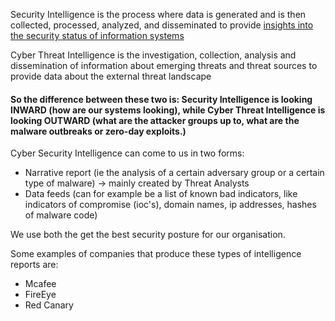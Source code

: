 Security Intelligence is the process where data is generated and is then collected, processed, analyzed, and disseminated to provide <u> insights into the security status of information systems </u>

Cyber Threat Intelligence is the investigation, collection, analysis and dissemination of information about emerging threats and threat sources to provide data about the external threat landscape

#### So the difference between these two is: Security Intelligence is looking INWARD (how are our systems looking), while Cyber Threat Intelligence is looking OUTWARD (what are the attacker groups up to, what are the malware outbreaks or zero-day exploits.)

Cyber Security Intelligence can come to us in two forms:

* Narrative report (ie the analysis of a certain adversary group or a certain type of malware) -> mainly created by Threat Analysts
* Data feeds (can for example be a list of known bad indicators, like indicators of compromise (ioc's), domain names, ip addresses, hashes of malware code)

We use both the get the best security posture for our organisation.

Some examples of companies that produce these types of intelligence reports are:

* Mcafee
* FireEye
* Red Canary